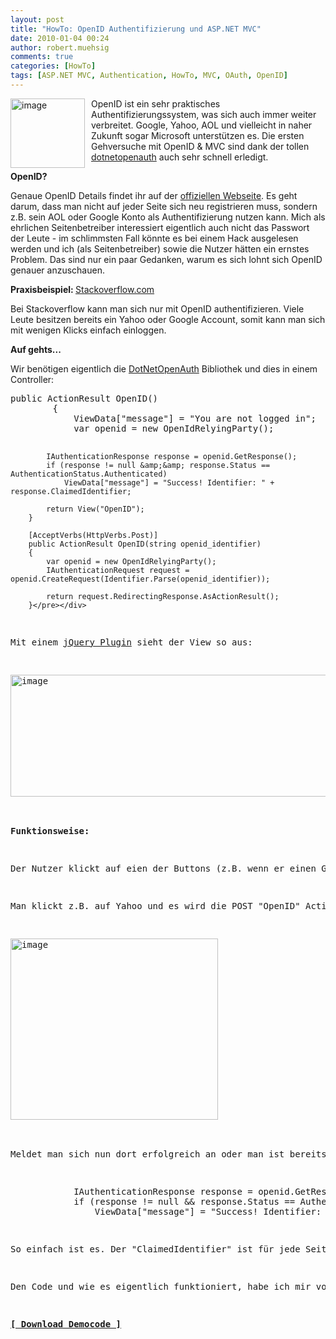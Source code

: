 ```yaml
---
layout: post
title: "HowTo: OpenID Authentifizierung und ASP.NET MVC"
date: 2010-01-04 00:24
author: robert.muehsig
comments: true
categories: [HowTo]
tags: [ASP.NET MVC, Authentication, HowTo, MVC, OAuth, OpenID]
---
```

<p></p> <p><a href="{{BASE_PATH}}/assets/wp-images/image884.png"><img style="border-right: 0px; border-top: 0px; margin: 0px 10px 0px 0px; border-left: 0px; border-bottom: 0px" height="111" alt="image" src="{{BASE_PATH}}/assets/wp-images/image_thumb69.png" width="119" align="left" border="0"></a> OpenID ist ein sehr praktisches Authentifizierungssystem, was sich auch immer weiter verbreitet. Google, Yahoo, AOL und vielleicht in naher Zukunft sogar Microsoft unterstützen es. Die ersten Gehversuche mit OpenID &amp; MVC sind dank der tollen <a href="http://www.ohloh.net/p/dotnetopenauth">dotnetopenauth</a> auch sehr schnell erledigt. </p><!--more--> <p><strong>OpenID?</strong></p> <p>Genaue OpenID Details findet ihr auf der <a href="http://openid.net/">offiziellen Webseite</a>. Es geht darum, dass man nicht auf jeder Seite sich neu registrieren muss, sondern z.B. sein AOL oder Google Konto als Authentifizierung nutzen kann. Mich als ehrlichen Seitenbetreiber interessiert eigentlich auch nicht das Passwort der Leute - im schlimmsten Fall könnte es bei einem Hack ausgelesen werden und ich (als Seitenbetreiber) sowie die Nutzer hätten ein ernstes Problem. Das sind nur ein paar Gedanken, warum es sich lohnt sich OpenID genauer anzuschauen.</p> <p><strong>Praxisbeispiel: </strong><a href="http://stackoverflow.com/">Stackoverflow.com</a></p> <p>Bei Stackoverflow kann man sich nur mit OpenID authentifizieren. Viele Leute besitzen bereits ein Yahoo oder Google Account, somit kann man sich mit wenigen Klicks einfach einloggen. </p> <p><strong>Auf gehts...</strong></p> <p>Wir benötigen eigentlich die <a href="http://www.ohloh.net/p/dotnetopenauth">DotNetOpenAuth</a> Bibliothek und dies in einem Controller:</p> <div class="wlWriterSmartContent" id="scid:812469c5-0cb0-4c63-8c15-c81123a09de7:517569da-cdf2-4643-b7a4-4c85d64b939e" style="padding-right: 0px; display: inline; padding-left: 0px; float: none; padding-bottom: 0px; margin: 0px; padding-top: 0px"><pre name="code" class="c#">public ActionResult OpenID()
        {
            ViewData["message"] = "You are not logged in";
            var openid = new OpenIdRelyingParty();

            IAuthenticationResponse response = openid.GetResponse();
            if (response != null &amp;&amp; response.Status == AuthenticationStatus.Authenticated)
                ViewData["message"] = "Success! Identifier: " + response.ClaimedIdentifier;

            return View("OpenID");
        }

        [AcceptVerbs(HttpVerbs.Post)]
        public ActionResult OpenID(string openid_identifier)
        {
            var openid = new OpenIdRelyingParty();
            IAuthenticationRequest request = openid.CreateRequest(Identifier.Parse(openid_identifier));

            return request.RedirectingResponse.AsActionResult();
        }</pre></div>
<p>Mit einem <a href="http://jvance.com/pages/JQueryOpenIDPlugin.xhtml">jQuery Plugin</a> sieht der View so aus:</p>
<p><a href="{{BASE_PATH}}/assets/wp-images/image885.png"><img style="border-right: 0px; border-top: 0px; border-left: 0px; border-bottom: 0px" height="195" alt="image" src="{{BASE_PATH}}/assets/wp-images/image_thumb70.png" width="513" border="0"></a> </p>
<p><strong>Funktionsweise:</strong></p>
<p>Der Nutzer klickt auf eien der Buttons (z.B. wenn er einen Google/Yahoo/Flickr/Blogger/AOL...) Account hat oder Tipp in das Feld seinen eigenen OpenID Anbieter ein (man kann einen eigenen OpenID Server stellen). Die Buttons sind also nur Shortcuts. </p>
<p>Man klickt z.B. auf Yahoo und es wird die POST "OpenID" Action ausgelöst. Diese liest den Identifier (im Fall von Yahoo: <a title="http://yahoo.com/" href="http://yahoo.com/">http://yahoo.com/</a>) aus und leitet dann an die entsprechende Loginseite weiter:</p>
<p><a href="{{BASE_PATH}}/assets/wp-images/image886.png"><img style="border-right: 0px; border-top: 0px; border-left: 0px; border-bottom: 0px" height="290" alt="image" src="{{BASE_PATH}}/assets/wp-images/image_thumb71.png" width="332" border="0"></a> </p>
<p>Meldet man sich nun dort erfolgreich an oder man ist bereits angemeldet, so wird man automatisch wieder zurück auf die Ursprungsadresse umgeleitet - also geht es wieder in die andere "OpenID" Action wieder rein und dort sind die 3 Zeilen interessant:</p>
<div class="wlWriterSmartContent" id="scid:812469c5-0cb0-4c63-8c15-c81123a09de7:97cbd9e4-8ec3-481a-8f54-af04e3bee256" style="padding-right: 0px; display: inline; padding-left: 0px; float: none; padding-bottom: 0px; margin: 0px; padding-top: 0px"><pre name="code" class="c#">            IAuthenticationResponse response = openid.GetResponse();
            if (response != null &amp;&amp; response.Status == AuthenticationStatus.Authenticated)
                ViewData["message"] = "Success! Identifier: " + response.ClaimedIdentifier;</pre></div>
<p>So einfach ist es. Der "ClaimedIdentifier" ist für jede Seite eine andere ID.</p>
<p>Den Code und wie es eigentlich funktioniert, habe ich mir von diesem <a href="http://codeharder.com/post/Aspnet-MVC-and-OpenID-Support.aspx">Blogpost</a> abgeschaut. Der Autor des Blogs probiert zudem gerade ein <a href="http://codeharder.com/category/stackoverclone.aspx">Clone von Stackoverflow</a> zu bauen :)</p>
<p><strong><a href="http://{{BASE_PATH}}/assets/files/democode/openid/openid.zip">[ Download Democode ]</a></strong></p>

